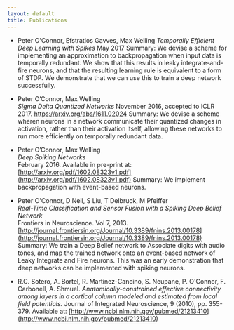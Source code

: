 ```yaml
---
layout: default
title: Publications
---
```


- Peter O'Connor, Efstratios Gavves, Max Welling
*Temporally Efficient Deep Learning with Spikes*
May 2017
Summary: We devise a scheme for implementing an approximation to backpropagation when input data is temporally redundant.  We show that this results in leaky integrate-and-fire neurons, and that the resulting learning rule is equivalent to a form of STDP.  We demonstrate that we can use this to train a deep network successfully.

- Peter O’Connor, Max Welling  
*Sigma Delta Quantized Networks*
November 2016, accepted to ICLR 2017.  https://arxiv.org/abs/1611.02024
Summary: We devise a scheme wheren neurons in a network communicate their quantized changes in activation, rather than their activation itself, allowing these networks to run more efficiently on temporally redundant data.

- Peter O’Connor, Max Welling  
*Deep Spiking Networks*  
February 2016.  Available in pre-print at: [http://arxiv.org/pdf/1602.08323v1.pdf](http://arxiv.org/pdf/1602.08323v1.pdf)
Summary: We implement backpropagation with event-based neurons.

- Peter O'Connor, D Neil, S Liu, T Delbruck, M Pfeiffer        
*Real-Time Classification and Sensor Fusion with a Spiking Deep Belief Network*      
Frontiers in Neuroscience.  Vol 7, 2013.  [http://journal.frontiersin.org/Journal/10.3389/fnins.2013.00178](http://journal.frontiersin.org/Journal/10.3389/fnins.2013.00178)
Summary: We train a Deep Belief network to Associate digits with audio tones, and map the trained network onto an event-based network of Leaky Integrate and Fire neurons.  This was an early demonstration that deep networks can be implemented with spiking neurons.


- R.C. Sotero, A. Bortel, R. Martinez-Cancino, S. Neupane, P. O'Connor, F. Carbonell, A. Shmuel.  *Anatomically-constrained effective connectivity among layers in a cortical column modeled and estimated from local field potentials.*   Journal of Integrated Neuroscience, 9 (2010), pp. 355-379. Available at: [http://www.ncbi.nlm.nih.gov/pubmed/21213410](http://www.ncbi.nlm.nih.gov/pubmed/21213410)
